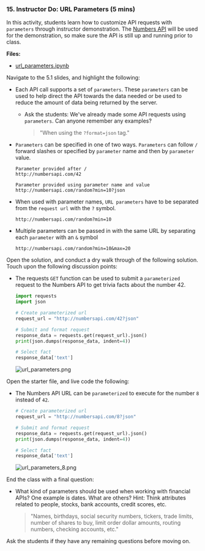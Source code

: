 ### 15. Instructor Do: URL Parameters (5 mins)

In this activity, students learn how to customize API requests with `parameters` through instructor demonstration. The [Numbers API](http://numbersapi.com) will be used for the demonstration, so make sure the API is still up and running prior to class.

**Files:**

* [url_parameters.ipynb](Activities/15-Ins_URL_Parameters/Solved/url_parameters.ipynb)

Navigate to the 5.1 slides, and highlight the following:

* Each API call supports a set of `parameters`. These `parameters` can be used to help direct the API towards the data needed or be used to reduce the amount of data being returned by the server.

  * Ask the students: We've already made some API requests using `parameters`. Can anyone remember any examples?

    > "When using the `?format=json` tag."

* `Parameters` can be specified in one of two ways. `Parameters` can follow `/` forward slashes or specified by `parameter` name and then by `parameter` value.

  ```
  Parameter provided after /
  http://numbersapi.com/42
  ```

  ```
  Parameter provided using parameter name and value
  http://numbersapi.com/random?min=10?json
  ```

* When used with parameter names, `URL parameters` have to be separated from the `request url` with the `?` symbol.

  ```
  http://numbersapi.com/random?min=10
  ```

* Multiple parameters can be passed in with the same URL by separating each `parameter` with an `&` symbol

  ```
  http://numbersapi.com/random?min=10&max=20
  ```

Open the solution, and conduct a dry walk through of the following solution. Touch upon the following discussion points:

* The requests `GET` function can be used to submit a `parameterized` request to the Numbers API to get trivia facts about the number 42.

  ```python
  import requests
  import json

  # Create parameterized url
  request_url = "http://numbersapi.com/42?json"

  # Submit and format request
  response_data = requests.get(request_url).json()
  print(json.dumps(response_data, indent=4))

  # Select fact
  response_data['text']
  ```

  ![url_parameters.png](Images/url_parameters.png)

Open the starter file, and live code the following:

* The Numbers API URL can be `parameterized` to execute for the number `8` instead of `42`.

  ```python
  # Create parameterized url
  request_url = "http://numbersapi.com/8?json"

  # Submit and format request
  response_data = requests.get(request_url).json()
  print(json.dumps(response_data, indent=4))

  # Select fact
  response_data['text']
  ```

  ![url_parameters_8.png](Images/url_parameters_8.png)

End the class with a final question:

* What kind of parameters should be used when working with financial APIs? One example is dates. What are others? Hint: Think attributes related to people, stocks, bank accounts, credit scores, etc.

  > "Names, birthdays, social security numbers, tickers, trade limits, number of shares to buy, limit order dollar amounts, routing numbers, checking accounts, etc."

Ask the students if they have any remaining questions before moving on.

